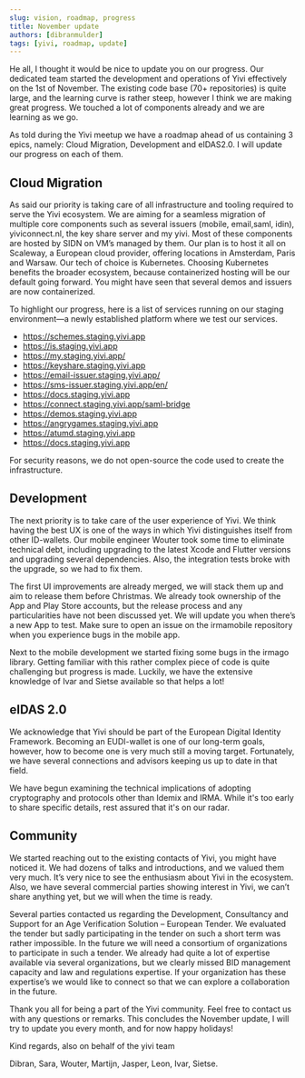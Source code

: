 ```yaml
---
slug: vision, roadmap, progress
title: November update
authors: [dibranmulder]
tags: [yivi, roadmap, update]
---
```


He all, I thought it would be nice to update you on our progress. Our dedicated team started the development and operations of Yivi effectively on the 1st of November. The existing code base (70+ repositories) is quite large, and the learning curve is rather steep, however I think we are making great progress. We touched a lot of components already and we are learning as we go.

As told during the Yivi meetup we have a roadmap ahead of us containing 3 epics, namely: Cloud Migration, Development and eIDAS2.0. I will update our progress on each of them.

<!-- truncate -->

## Cloud Migration
As said our priority is taking care of all infrastructure and tooling required to serve the Yivi ecosystem. We are aiming for a seamless migration of multiple core components such as several issuers (mobile, email,saml, idin), yiviconnect.nl, the key share server and my yivi. Most of these components are hosted by SIDN on VM’s managed by them. Our plan is to host it all on Scaleway, a European cloud provider, offering locations in Amsterdam, Paris and Warsaw. Our tech of choice is Kubernetes. Choosing Kubernetes benefits the broader ecosystem, because containerized hosting will be our default going forward. You might have seen that several demos and issuers are now containerized.

To highlight our progress, here is a list of services running on our staging environment—a newly established platform where we test our services.
- https://schemes.staging.yivi.app
- https://is.staging.yivi.app
- https://my.staging.yivi.app/
- https://keyshare.staging.yivi.app
- https://email-issuer.staging.yivi.app/
- https://sms-issuer.staging.yivi.app/en/
- https://docs.staging.yivi.app
- https://connect.staging.yivi.app/saml-bridge
- https://demos.staging.yivi.app
- https://angrygames.staging.yivi.app
- https://atumd.staging.yivi.app
- https://docs.staging.yivi.app

For security reasons, we do not open-source the code used to create the infrastructure.

## Development
The next priority is to take care of the user experience of Yivi. We think having the best UX is one of the ways in which Yivi distinguishes itself from other ID-wallets. Our mobile engineer Wouter took some time to eliminate technical debt, including upgrading to the latest Xcode and Flutter versions and upgrading several dependencies. Also, the integration tests broke with the upgrade, so we had to fix them.

The first UI improvements are already merged, we will stack them up and aim to release them before Christmas. We already took ownership of the App and Play Store accounts, but the release process and any particularities have not been discussed yet. We will update you when there’s a new App to test. Make sure to open an issue on the irmamobile repository when you experience bugs in the mobile app.

Next to the mobile development we started fixing some bugs in the irmago library. Getting familiar with this rather complex piece of code is quite challenging but progress is made. Luckily, we have the extensive knowledge of Ivar and Sietse available so that helps a lot!

## eIDAS 2.0
We acknowledge that Yivi should be part of the European Digital Identity Framework. Becoming an EUDI-wallet is one of our long-term goals, however, how to become one is very much still a moving target. Fortunately, we have several connections and advisors keeping us up to date in that field.

We have begun examining the technical implications of adopting cryptography and protocols other than Idemix and IRMA. While it's too early to share specific details, rest assured that it's on our radar.

## Community
We started reaching out to the existing contacts of Yivi, you might have noticed it. We had dozens of talks and introductions, and we valued them very much. It’s very nice to see the enthusiasm about Yivi in the ecosystem. Also, we have several commercial parties showing interest in Yivi, we can’t share anything yet, but we will when the time is ready.

Several parties contacted us regarding the Development, Consultancy and Support for an Age Verification Solution – European Tender. We evaluated the tender but sadly participating in the tender on such a short term was rather impossible. In the future we will need a consortium of organizations to participate in such a tender. We already had quite a lot of expertise available via several organizations, but we clearly missed BID management capacity and law and regulations expertise. If your organization has these expertise’s we would like to connect so that we can explore a collaboration in the future.

Thank you all for being a part of the Yivi community. Feel free to contact us with any questions or remarks. This concludes the November update, I will try to update you every month, and for now happy holidays!

Kind regards, also on behalf of the yivi team

Dibran, Sara, Wouter, Martijn, Jasper, Leon, Ivar, Sietse. 
